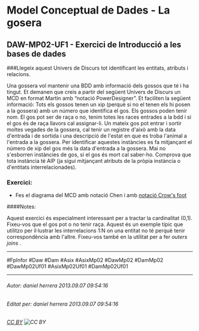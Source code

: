 # Model Conceptual de Dades - La gosera
## DAW-MP02-UF1 - Exercici de Introducció a les bases de dades
###Llegeix aquest Univers de Discurs tot identificant les entitats, atributs i relacions.

Una gossera vol mantenir una BDD amb informació dels gossos que té i ha tingut. Et demanen
que creis a partir del següent Univers de Discurs un MCD en format Martin amb “notació
PowerDesigner”. Et faciliten la següent informació: Tots els gossos tenen un xip (perquè si no
el tenen els hi posen a la gossera) amb un número que identifica el gos. Els gossos poden tenir
nom. El gos pot ser de raça o no, tenim totes les races entrades a la bdd i si el gos és de raça
llavors cal assignar-li. Un mateix gos pot entrar i sortir moltes vegades de la gossera, cal tenir
un registre d'això amb la data d'entrada i de sortida i una descripció de l'estat en que es troba
l'animal a l'entrada a la gossera. Per identificar aquestes instàncies es fa mitjançant el número
de xip del gos més la data d'entrada a la gossera. Mai no s'esborren instàncies de gos, si el gos
és mort cal saber-ho. Comprova que tota instància té AIP (ja sigui mitjançant atributs de la
pròpia instància o d'entitats interrelacionades).

### Exercici:

* Fes el diagrama del MCD amb notació Chen i amb [notació Crow's foot](http://en.wikipedia.org/wiki/Entity%E2%80%93relationship_model#Crow.27s_Foot_Notation)

####Notes:

Aquest exercici és especialment interessant per a tractar la cardinalitat (0,1). Fixeu-vos que el gos pot o no tenir raça. Aquest és un exemple típic que utilitzo per il·lustrar les interrelacions 1:N on una entitat no té perquè tenir correspondència amb l'altre. Fixeu-vos també en la utilitat per a fer *outers joins* .



---

#FpInfor #Daw #Dam #Asix #AsixMp02 #DawMp02 #DamMp02 #DawMp02Uf01 #AsixMp02Uf01 #DamMp02Uf01

---

###### Autor: daniel herrera 2013.09.07 09:54:16
###### Editat per: daniel herrera 2013.09.07 09:54:16
###### [CC BY](https://creativecommons.org/licenses/by/4.0/) ![CC BY](https://licensebuttons.net/l/by/3.0/80x15.png)
